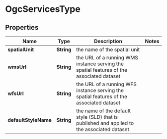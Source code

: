 
# OgcServicesType

## Properties
Name | Type | Description | Notes
------------ | ------------- | ------------- | -------------
**spatialUnit** | **String** | the name of the spatial unit | 
**wmsUrl** | **String** | the URL of a running WMS instance serving the spatial features of the associated dataset | 
**wfsUrl** | **String** | the URL of a running WFS instance serving the spatial features of the associated dataset | 
**defaultStyleName** | **String** | the name of the default style (SLD) that is published and applied to the associated dataset | 



